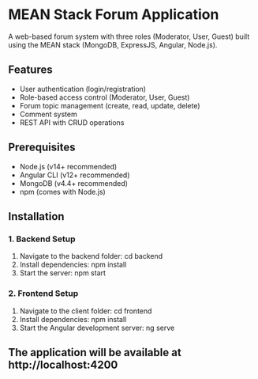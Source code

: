 # MEAN Stack Forum Application

A web-based forum system with three roles (Moderator, User, Guest) built using the MEAN stack (MongoDB, ExpressJS, Angular, Node.js).

## Features
- User authentication (login/registration)
- Role-based access control (Moderator, User, Guest)
- Forum topic management (create, read, update, delete)
- Comment system
- REST API with CRUD operations

## Prerequisites
- Node.js (v14+ recommended)
- Angular CLI (v12+ recommended)
- MongoDB (v4.4+ recommended)
- npm (comes with Node.js)

## Installation

### 1. Backend Setup
1. Navigate to the backend folder:
   cd backend
2. Install dependencies:
   npm install
3. Start the server:
   npm start

### 2. Frontend Setup
1. Navigate to the client folder:
   cd frontend
2. Install dependencies:
    npm install
3. Start the Angular development server:
    ng serve

## The application will be available at http://localhost:4200


